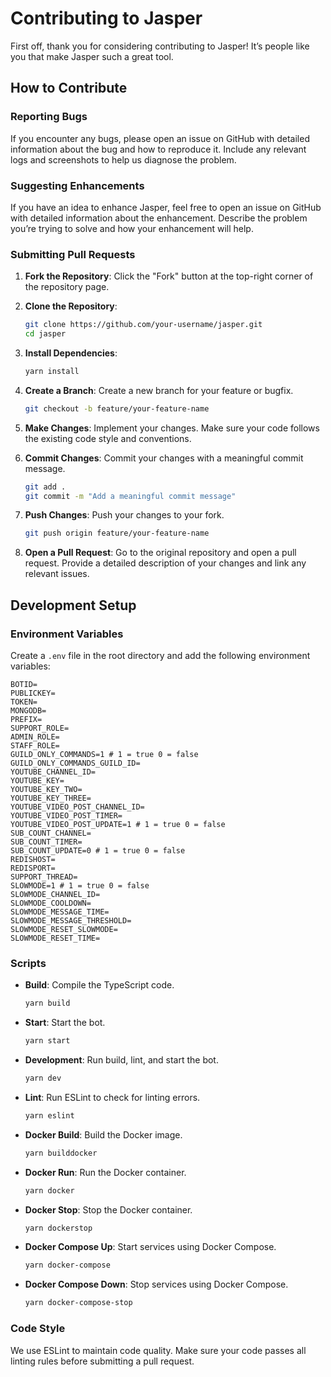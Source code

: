 # Contributing to Jasper

First off, thank you for considering contributing to Jasper! It’s people like you that make Jasper such a great tool.

## How to Contribute

### Reporting Bugs

If you encounter any bugs, please open an issue on GitHub with detailed information about the bug and how to reproduce it. Include any
relevant logs and screenshots to help us diagnose the problem.

### Suggesting Enhancements

If you have an idea to enhance Jasper, feel free to open an issue on GitHub with detailed information about the enhancement. Describe the
problem you’re trying to solve and how your enhancement will help.

### Submitting Pull Requests

1. **Fork the Repository**: Click the "Fork" button at the top-right corner of the repository page.

2. **Clone the Repository**:
    ```sh
    git clone https://github.com/your-username/jasper.git
    cd jasper
    ```

3. **Install Dependencies**:
    ```sh
    yarn install
    ```

4. **Create a Branch**: Create a new branch for your feature or bugfix.
    ```sh
    git checkout -b feature/your-feature-name
    ```

5. **Make Changes**: Implement your changes. Make sure your code follows the existing code style and conventions.

6. **Commit Changes**: Commit your changes with a meaningful commit message.
    ```sh
    git add .
    git commit -m "Add a meaningful commit message"
    ```

7. **Push Changes**: Push your changes to your fork.
    ```sh
    git push origin feature/your-feature-name
    ```

8. **Open a Pull Request**: Go to the original repository and open a pull request. Provide a detailed description of your changes and link
   any relevant issues.

## Development Setup

### Environment Variables

Create a `.env` file in the root directory and add the following environment variables:

```dotenv
BOTID=
PUBLICKEY=
TOKEN=
MONGODB=
PREFIX=
SUPPORT_ROLE=
ADMIN_ROLE=
STAFF_ROLE=
GUILD_ONLY_COMMANDS=1 # 1 = true 0 = false
GUILD_ONLY_COMMANDS_GUILD_ID=
YOUTUBE_CHANNEL_ID=
YOUTUBE_KEY=
YOUTUBE_KEY_TWO=
YOUTUBE_KEY_THREE=
YOUTUBE_VIDEO_POST_CHANNEL_ID=
YOUTUBE_VIDEO_POST_TIMER=
YOUTUBE_VIDEO_POST_UPDATE=1 # 1 = true 0 = false
SUB_COUNT_CHANNEL=
SUB_COUNT_TIMER=
SUB_COUNT_UPDATE=0 # 1 = true 0 = false
REDISHOST=
REDISPORT=
SUPPORT_THREAD=
SLOWMODE=1 # 1 = true 0 = false
SLOWMODE_CHANNEL_ID=
SLOWMODE_COOLDOWN=
SLOWMODE_MESSAGE_TIME=
SLOWMODE_MESSAGE_THRESHOLD=
SLOWMODE_RESET_SLOWMODE=
SLOWMODE_RESET_TIME=
```

### Scripts

- **Build**: Compile the TypeScript code.
    ```sh
    yarn build
    ```

- **Start**: Start the bot.
    ```sh
    yarn start
    ```

- **Development**: Run build, lint, and start the bot.
    ```sh
    yarn dev
    ```

- **Lint**: Run ESLint to check for linting errors.
    ```sh
    yarn eslint
    ```

- **Docker Build**: Build the Docker image.
    ```sh
    yarn builddocker
    ```

- **Docker Run**: Run the Docker container.
    ```sh
    yarn docker
    ```

- **Docker Stop**: Stop the Docker container.
    ```sh
    yarn dockerstop
    ```

- **Docker Compose Up**: Start services using Docker Compose.
    ```sh
    yarn docker-compose
    ```

- **Docker Compose Down**: Stop services using Docker Compose.
    ```sh
    yarn docker-compose-stop
    ```

### Code Style

We use ESLint to maintain code quality. Make sure your code passes all linting rules before submitting a pull request.
